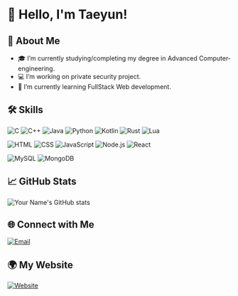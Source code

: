 # 👋 Hello, I'm Taeyun!


## 🚀 About Me

- 🎓 I’m currently studying/completing my degree in Advanced Computer-engineering.
- 💻 I’m working on private security project.
- 🌱 I’m currently learning FullStack Web development.

## 🛠️ Skills

![C](https://img.shields.io/badge/C-A8B9CC?style=for-the-badge&logo=c&logoColor=white)
![C++](https://img.shields.io/badge/C%2B%2B-F34B7F?style=for-the-badge&logo=c%2B%2B&logoColor=white)
![Java](https://img.shields.io/badge/Java-ED8B00?style=for-the-badge&logo=java&logoColor=white)
![Python](https://img.shields.io/badge/Python-3776AB?style=for-the-badge&logo=python&logoColor=white)
![Kotlin](https://img.shields.io/badge/Kotlin-7F52FF?style=for-the-badge&logo=kotlin&logoColor=white)
![Rust](https://img.shields.io/badge/Rust-000000?style=for-the-badge&logo=rust&logoColor=white)
![Lua](https://img.shields.io/badge/Lua-2C2D72?style=for-the-badge&logo=lua&logoColor=white)


![HTML](https://img.shields.io/badge/HTML-E34F26?style=for-the-badge&logo=html5&logoColor=white)
![CSS](https://img.shields.io/badge/CSS-1572B6?style=for-the-badge&logo=css3&logoColor=white)
![JavaScript](https://img.shields.io/badge/JavaScript-F7DF1E?style=for-the-badge&logo=javascript&logoColor=black)
![Node.js](https://img.shields.io/badge/Node.js-8CC84C?style=for-the-badge&logo=node.js&logoColor=white)
![React](https://img.shields.io/badge/React-61DAFB?style=for-the-badge&logo=react&logoColor=black)


![MySQL](https://img.shields.io/badge/MySQL-4479A1?style=for-the-badge&logo=mysql&logoColor=white)
![MongoDB](https://img.shields.io/badge/MongoDB-47A248?style=for-the-badge&logo=mongodb&logoColor=white)


## 📈 GitHub Stats

![Your Name's GitHub stats](https://github-readme-stats.vercel.app/api?username=security-engineer&show_icons=true&theme=radical)

## 🌐 Connect with Me

[![Email](https://img.shields.io/badge/Email-D14836?style=for-the-badge&logo=gmail&logoColor=white)](mailto:vimelma9810@gmail.com)

## 🌍 My Website

[![Website](https://img.shields.io/badge/Website-000000?style=for-the-badge&logo=google-chrome&logoColor=white)](https://www.vim.co.kr)  
